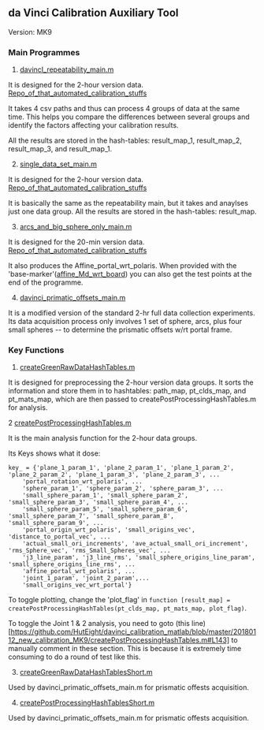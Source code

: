 ## da Vinci Calibration Auxiliary Tool 

Version: MK9

### Main Programmes

1. [davincI_repeatability_main.m](https://github.com/HutEight/davinci_calibration_matlab/blob/master/20180112_new_calibration_MK9/davincI_repeatability_main.m)

It is designed for the 2-hour version data. [Repo_of_that_automated_calibration_stuffs]()

It takes 4 csv paths and thus can process 4 groups of data at the same time. This helps you compare the differences between several groups and identify the factors affecting your calibration results.

All the results are stored in the hash-tables: result_map_1, result_map_2, result_map_3, and result_map_1.

2. [single_data_set_main.m](https://github.com/HutEight/davinci_calibration_matlab/blob/master/20180112_new_calibration_MK9/single_data_set_main.m)

It is designed for the 2-hour version data. [Repo_of_that_automated_calibration_stuffs]()

It is basically the same as the repeatability main, but it takes and anaylses just one data group. All the results are stored in the hash-tables: result_map.

3. [arcs_and_big_sphere_only_main.m](https://github.com/HutEight/davinci_calibration_matlab/blob/master/20180112_new_calibration_MK9/arcs_and_big_sphere_only_main.m)

It is designed for the 20-min version data. [Repo_of_that_automated_calibration_stuffs]()

It also produces the Affine_portal_wrt_polaris. When provided with the 'base-marker'([affine_Md_wrt_board](https://github.com/HutEight/davinci_calibration_matlab/blob/master/20180112_new_calibration_MK9/arcs_and_big_sphere_only_main.m#L52)) you can also get the test points at the end of the programme.

4. [davinci_primatic_offsets_main.m](https://github.com/HutEight/davinci_calibration_matlab/blob/master/20180112_new_calibration_MK9/davinci_primatic_offsets_main.m)

It is a modified version of the standard 2-hr full data collection experiments. Its data acquisition process only involves 1 set of sphere, arcs, plus four small spheres -- to determine the prismatic offsets w/rt portal frame.

### Key Functions

1. [createGreenRawDataHashTables.m](https://github.com/HutEight/davinci_calibration_matlab/blob/master/20180112_new_calibration_MK9/createGreenRawDataHashTables.m)

It is designed for preprocessing the 2-hour version data groups. It sorts the information and store them in to hashtables: path_map, pt_clds_map, and pt_mats_map, which are then passed to createPostProcessingHashTables.m for analysis.

2 [createPostProcessingHashTables.m](https://github.com/HutEight/davinci_calibration_matlab/blob/master/20180112_new_calibration_MK9/createPostProcessingHashTables.m)

It is the main analysis function for the 2-hour data groups.

Its Keys shows what it dose:
```
key_ = {'plane_1_param_1', 'plane_2_param_1', 'plane_1_param_2', 'plane_2_param_2', 'plane_1_param_3', 'plane_2_param_3', ...
    'portal_rotation_wrt_polaris', ...
    'sphere_param_1', 'sphere_param_2', 'sphere_param_3', ...
    'small_sphere_param_1', 'small_sphere_param_2', 'small_sphere_param_3', 'small_sphere_param_4', ...
    'small_sphere_param_5', 'small_sphere_param_6', 'small_sphere_param_7', 'small_sphere_param_8', 'small_sphere_param_9', ...
    'portal_origin_wrt_polaris', 'small_origins_vec', 'distance_to_portal_vec', ...
    'actual_small_ori_increments', 'ave_actual_small_ori_increment', 'rms_Sphere_vec', 'rms_Small_Spheres_vec', ...
    'j3_line_param', 'j3_line_rms', 'small_sphere_origins_line_param', 'small_sphere_origins_line_rms', ...
    'affine_portal_wrt_polaris', ...
    'joint_1_param', 'joint_2_param',...
    'small_origins_vec_wrt_portal'}
```

To toggle plotting, change the 'plot_flag' in ```function [result_map] = createPostProcessingHashTables(pt_clds_map, pt_mats_map, plot_flag)```.

To toggle the Joint 1 & 2 analysis, you need to goto (this line)[https://github.com/HutEight/davinci_calibration_matlab/blob/master/20180112_new_calibration_MK9/createPostProcessingHashTables.m#L143] to manually comment in these section. This is because it is extremely time consuming to do a round of test like this.

3. [createGreenRawDataHashTablesShort.m](https://github.com/HutEight/davinci_calibration_matlab/blob/master/20180112_new_calibration_MK9/createGreenRawDataHashTablesShort.m)

Used by davinci_primatic_offsets_main.m for prismatic offests acquisition.

4. [createPostProcessingHashTablesShort.m](https://github.com/HutEight/davinci_calibration_matlab/blob/master/20180112_new_calibration_MK9/createPostProcessingHashTablesShort.m)

Used by davinci_primatic_offsets_main.m for prismatic offests acquisition.





